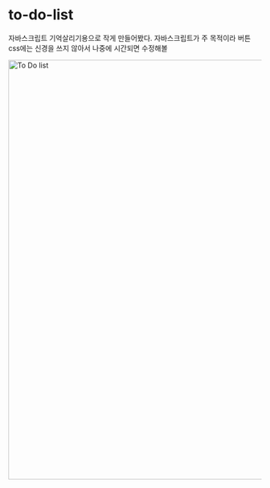 # to-do-list
자바스크립트 기억살리기용으로 작게 만들어봤다.
자바스크립트가 주 목적이라 버튼 css에는 신경을 쓰지 않아서 나중에 시간되면 수정해볼 

<img width="835" alt="To Do list" src="https://user-images.githubusercontent.com/47496422/125592045-b520039d-5e28-4bd6-a22b-2f35e4ab86e6.png">
